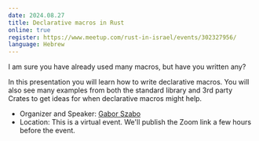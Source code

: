 ```yaml
---
date: 2024.08.27
title: Declarative macros in Rust
online: true
register: https://www.meetup.com/rust-in-israel/events/302327956/
language: Hebrew
---
```


I am sure you have already used many macros, but have you written any?

In this presentation you will learn how to write declarative macros. You will also see many examples from both the standard library and 3rd party Crates to get ideas for when declarative macros might help.

* Organizer and Speaker: [Gabor Szabo](https://szabgab.com/)
* Location: This is a virtual event. We'll publish the Zoom link a few hours before the event.



